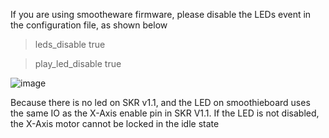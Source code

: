 If you are using smootheware firmware, please disable the LEDs event in the configuration file,  as shown below
> leds_disable                        true

> play_led_disable                    true

![image](https://user-images.githubusercontent.com/38851044/96061203-337b5900-0ec5-11eb-9d09-7e546d5545cc.png)

Because there is no led on SKR v1.1, and the LED on smoothieboard uses the same IO as the X-Axis enable pin in SKR V1.1. If the LED is not disabled, the X-Axis motor cannot be locked in the idle state
